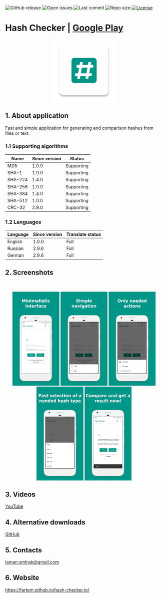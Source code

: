 ![GitHub release](https://img.shields.io/github/release/fartem/hash-checker.svg?color=009688)
![Open issues](https://img.shields.io/github/issues-raw/fartem/hash-checker.svg)
![Last commit](https://img.shields.io/github/last-commit/fartem/hash-checker.svg)
![Repo size](https://img.shields.io/github/repo-size/fartem/hash-checker.svg)
[![License](https://img.shields.io/github/license/fartem/hash-checker.svg)](https://github.com/fartem/hash-checker/blob/master/LICENSE)

# Hash Checker | [Google Play](https://play.google.com/store/apps/details?id=com.smlnskgmail.jaman.hashchecker)

<p align="center"><img src="media/ic_app.png" height="200px"></p>

## 1. About application
Fast and simple application for generating and comparison hashes from files or text.

### 1.1 Supporting algorithms
| Name | Since version | Status |
| --- | --- | --- |
| MD5 | 1.0.0 | Supporting |
| SHA-1 | 1.0.0 | Supporting |
| SHA-224 | 1.4.0 | Supporting |
| SHA-256 | 1.0.0 | Supporting |
| SHA-384 | 1.4.0 | Supporting |
| SHA-512 | 1.0.0 | Supporting |
| CRC-32 | 2.9.0 | Supporting |

### 1.2 Languages
| Language | Since version | Translate status |
| --- | --- | --- |
| English | 1.0.0 | Full |
| Russian | 2.9.6 | Full |
| German | 2.9.6 | Full |

## 2. Screenshots
<br/>
<p align="center">
  <img src="media/screenshots/1.png" width="150" />
  <img src="media/screenshots/2.png" width="150" />
  <img src="media/screenshots/3.png" width="150" />
  <img src="media/screenshots/4.png" width="150" />
  <img src="media/screenshots/5.png" width="150" />
</p>

## 3. Videos
[YouTube](https://www.youtube.com/watch?v=Q7Otn971kJk&list=PLOIwDRWd_SDdBz2aiVtMocFunaXaKSPMx)

## 4. Alternative downloads

[GitHub](https://github.com/fartem/hash-checker/releases)

## 5. Contacts
jaman.smlnsk@gmail.com

## 6. Website
https://fartem.github.io/hash-checker.io/
